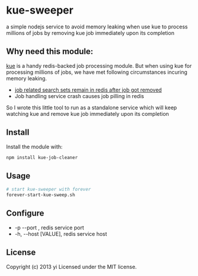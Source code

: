 # kue-sweeper
a simple nodejs service to avoid memory leaking when use kue to process millions of jobs by removing kue job immediately upon its completion

## Why need this module:
[kue](https://npmjs.org/package/kue) is a handy redis-backed job processing module. But when using kue for processing millions of jobs, we have met following circumstances incuring memory leaking.

 * [job related search sets remain in redis after job got removed](https://github.com/learnboost/kue/issues/94)
 * Job handling service crash causes job pilling in redis

So I wrote this little tool to run as a standalone service which will keep watching kue and remove kue job immediately upon its completion

## Install
Install the module with:

```bash
npm install kue-job-cleaner
```

## Usage
```bash
# start kue-sweeper with forever
forever-start-kue-sweep.sh
```

## Configure

 * -p --port <n>, redis service port
 * -h, --host [VALUE], redis service host

## License
Copyright (c) 2013 yi
Licensed under the MIT license.
